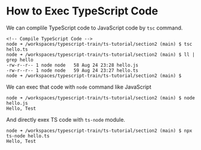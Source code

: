 # How to Exec TypeScript Code

We can complile TypeScript code to JavaScript code by `tsc` command.
```
<!-- Compile TypeScript Code -->
node ➜ /workspaces/typescript-train/ts-tutorial/section2 (main) $ tsc hello.ts 
node ➜ /workspaces/typescript-train/ts-tutorial/section2 (main) $ ll | grep hello
-rw-r--r-- 1 node node   58 Aug 24 23:28 hello.js
-rw-r--r-- 1 node node   59 Aug 24 23:27 hello.ts
node ➜ /workspaces/typescript-train/ts-tutorial/section2 (main) $ 
```

We can exec that code with `node` command like JavaScript
```
node ➜ /workspaces/typescript-train/ts-tutorial/section2 (main) $ node hello.js 
Hello, Test
```

And directly exex TS code with `ts-node` module.
```
node ➜ /workspaces/typescript-train/ts-tutorial/section2 (main) $ npx ts-node hello.ts 
Hello, Test
``` 
